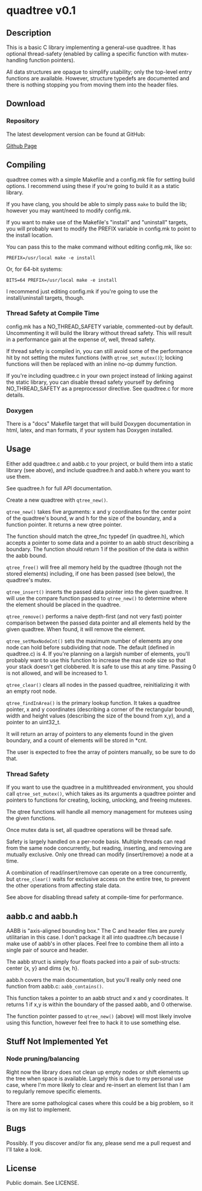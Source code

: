 quadtree v0.1
========

## Description

This is a basic C library implementing a general-use quadtree.  It has optional
thread-safety (enabled by calling a specific function with mutex-handling
function pointers).

All data structures are opaque to simplify usability; only the top-level entry
functions are available.  However, structure typedefs are documented and there
is nothing stopping you from moving them into the header files.


## Download

### Repository

The latest development version can be found at GitHub:

[Github Page](https://github.com/kutani/quadtree)


## Compiling

quadtree comes with a simple Makefile and a config.mk file for setting build
options. I recommend using these if you're going to build it as a static
library.

If you have clang, you should be able to simply pass `make` to build the lib;
however you may want/need to modify config.mk.

If you want to make use of the Makefile's "install" and "uninstall" targets, you
will probably want to modify the PREFIX variable in config.mk to point to the
install location.

You can pass this to the make command without editing config.mk, like so:

`PREFIX=/usr/local make -e install`

Or, for 64-bit systems:

`BITS=64 PREFIX=/usr/local make -e install`

I recommend just editing config.mk if you're going to use the install/uninstall
targets, though.

### Thread Safety at Compile Time

config.mk has a NO_THREAD_SAFETY variable, commented-out by default. Uncommenting
it will build the library without thread safety. This will result in a performance
gain at the expense of, well, thread safety.

If thread safety is compiled in, you can still avoid some of the performance hit
by not setting the mutex functions (with `qtree_set_mutex()`); locking functions
will then be replaced with an inline no-op dummy function.

If you're including quadtree.c in your own project instead of linking against the
static library, you can disable thread safety yourself by defining NO_THREAD_SAFETY
as a preprocessor directive. See quadtree.c for more details.

### Doxygen

There is a "docs" Makefile target that will build Doxygen documentation in html,
latex, and man formats, if your system has Doxygen installed.

## Usage

Either add quadtree.c and aabb.c to your project, or build them into a static
library (see above), and include quadtree.h and aabb.h where you want to use
them.

See quadtree.h for full API documentation.

Create a new quadtree with `qtree_new()`.

`qtree_new()` takes five arguments: x and y coordinates for the center point of
the quadtree's bound, w and h for the size of the boundary, and a function
pointer.  It returns a new qtree pointer.

The function should match the qtree_fnc typedef (in quadtree.h), which accepts a
pointer to some data and a pointer to an aabb struct describing a boundary.  The
function should return 1 if the position of the data is within the aabb bound.

`qtree_free()` will free all memory held by the quadtree (though not the stored
elements) including, if one has been passed (see below), the quadtree's mutex.

`qtree_insert()` inserts the passed data pointer into the given quadtree. It
will use the compare function passed to `qtree_new()` to determine where the
element should be placed in the quadtree.

`qtree_remove()` performs a naive depth-first (and not very fast) pointer
comparison between the passed data pointer and all elements held by the given
quadtree. When found, it will remove the element.

`qtree_setMaxNodeCnt()` sets the maximum number of elements any one node can
hold before subdividing that node. The default (defined in quadtree.c) is 4. If
you're planning on a largish number of elements, you'll probably want to use
this function to increase the max node size so that your stack doesn't get
clobbered. It is safe to use this at any time. Passing 0 is not allowed, and
will be increased to 1.

`qtree_clear()` clears all nodes in the passed quadtree, reinitializing it with
an empty root node.

`qtree_findInArea()` is the primary lookup function. It takes a quadtree
pointer, x and y coordinates (describing a corner of the rectangular bound),
width and height values (describing the size of the bound from x,y), and a
pointer to an uint32_t.

It will return an array of pointers to any elements found in the given boundary,
and a count of elements will be stored in *cnt.

The user is expected to free the array of pointers manually, so be sure to do
that.

### Thread Safety

If you want to use the quadtree in a multithreaded environment, you should call
`qtree_set_mutex()`, which takes as its arguments a quadtree pointer and
pointers to functions for creating, locking, unlocking, and freeing mutexes.

The qtree functions will handle all memory management for mutexes using the
given functions.

Once mutex data is set, all quadtree operations will be thread safe.

Safety is largely handled on a per-node basis. Multiple threads can read from
the same node concurrently, but reading, inserting, and removing are mutually
exclusive. Only one thread can modify (insert/remove) a node at a time.

A combination of read/insert/remove can operate on a tree concurrently, but
`qtree_clear()` waits for exclusive access on the entire tree, to prevent the
other operations from affecting stale data.

See above for disabling thread safety at compile-time for performance.

## aabb.c and aabb.h

AABB is "axis-aligned bounding box." The C and header files are purely
utilitarian in this case. I don't package it all into quadtree.c/h because I
make use of aabb's in other places.  Feel free to combine them all into a single
pair of source and header.

The aabb struct is simply four floats packed into a pair of sub-structs: center
{x, y} and dims {w, h}.

aabb.h covers the main documentation, but you'll really only need one function
from aabb.c: `aabb_contains()`.

This function takes a pointer to an aabb struct and x and y coordinates. It
returns 1 if x,y is within the boundary of the passed aabb, and 0 otherwise.

The function pointer passed to `qtree_new()` (above) will most likely involve
using this function, however feel free to hack it to use something else.

## Stuff Not Implemented Yet

### Node pruning/balancing

Right now the library does not clean up empty nodes or shift elements up the
tree when space is available. Largely this is due to my personal use case, where
I'm more likely to clear and re-insert an element list than I am to regularly
remove specific elements.

There are some pathological cases where this could be a big problem, so it is on
my list to implement.

## Bugs

Possibly. If you discover and/or fix any, please send me a pull request and I'll
take a look.

## License

Public domain. See LICENSE.
